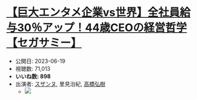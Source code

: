# [【巨大エンタメ企業vs世界】全社員給与30％アップ！44歳CEOの経営哲学【セガサミー】](https://www.youtube.com/watch?v=lHe3Bka0RZo)
-   公開日: 2023-06-19
-   視聴数: 71,013
-   **いいね数: 898**
-   出演者: [スザンヌ](/rehacq_fan/people/スザンヌ "wikilink"), 里見治紀, [高橋弘樹](/rehacq_fan/people/高橋弘樹 "wikilink")
    - [![](https://img.youtube.com/vi/lHe3Bka0RZo/hqdefault.jpg)](https://www.youtube.com/watch?v=lHe3Bka0RZo)
